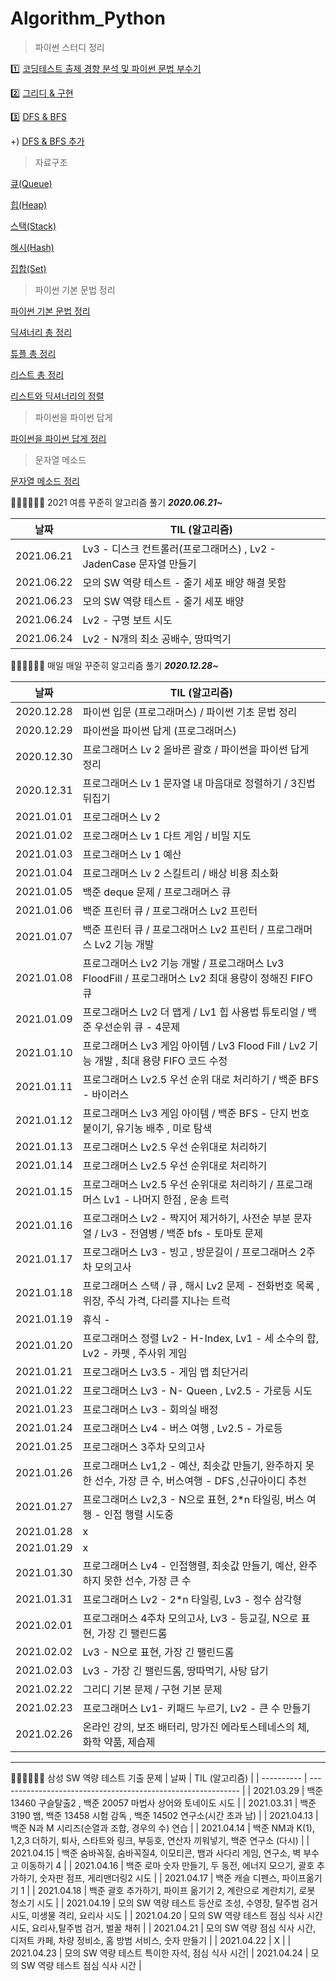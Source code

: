 # Algorithm_Python



> 파이썬 스터디 정리

1️⃣ [코딩테스트 출제 경향 분석 및 파이썬 문법 부수기](https://github.com/yunakim2/Algorithm_Python/blob/master/%ED%8C%8C%EC%9D%B4%EC%8D%AC%EC%8A%A4%ED%84%B0%EB%94%94/%EB%8F%99%EB%B9%88%EB%82%98_%EC%9D%B4%EC%BD%94%ED%85%8C_1%EA%B0%95.md)

2️⃣ [그리디 & 구현 ](https://github.com/yunakim2/Algorithm_Python/blob/master/%ED%8C%8C%EC%9D%B4%EC%8D%AC%EC%8A%A4%ED%84%B0%EB%94%94/%EB%8F%99%EB%B9%88%EB%82%98_%EC%9D%B4%EC%BD%94%ED%85%8C_2%EA%B0%95.md)

3️⃣ [DFS & BFS](https://github.com/yunakim2/Algorithm_Python/blob/master/%ED%8C%8C%EC%9D%B4%EC%8D%AC%EC%8A%A4%ED%84%B0%EB%94%94/dfs:bfs.md)
 
+) [DFS & BFS 추가](https://github.com/yunakim2/Algorithm_Python/blob/master/%ED%8C%8C%EC%9D%B4%EC%8D%AC%EC%8A%A4%ED%84%B0%EB%94%94/%EB%8F%99%EB%B9%88%EB%82%98_%EC%9D%B4%EC%BD%94%ED%85%8C_3%EA%B0%95.md)




> 자료구조

[큐(Queue)](https://yunaaaas.tistory.com/29?category=966971)

[힙(Heap)](https://yunaaaas.tistory.com/36?category=966971)

[스택(Stack)](https://yunaaaas.tistory.com/48?category=966971)

[해시(Hash)](https://yunaaaas.tistory.com/46?category=966971)

[집합(Set)](https://yunaaaas.tistory.com/47?category=966971)

> 파이썬 기본 문법 정리

[파이썬 기본 문법 정리](https://github.com/yunakim2/Algorithm_Python/blob/master/%ED%8C%8C%EC%9D%B4%EC%8D%AC%20%EA%B8%B0%EB%B3%B8%20%EB%AC%B8%EB%B2%95%20%EC%A0%95%EB%A6%AC.md)

[딕셔너리 총 정리](https://yunaaaas.tistory.com/2?category=966971)

[튜플 총 정리](https://yunaaaas.tistory.com/3?category=966971)

[리스트 총 정리](https://yunaaaas.tistory.com/4?category=966971)

[리스트와 딕셔너리의 정렬](https://yunaaaas.tistory.com/5?category=966971)

> 파이썬을 파이썬 답게

[파이썬을 파이썬 답게 정리](https://yunaaaas.tistory.com/8?category=966971)

> 문자열 메소드

[문자열 메소드 정리](https://github.com/yunakim2/Algorithm_Python/blob/master/%EB%AC%B8%EC%9E%90%EC%97%B4%20%EB%A9%94%EC%86%8C%EB%93%9C.md)



💪🏻💪🏻💪🏻 2021 여름 꾸준히 알고리즘 풀기 ***2020.06.21~***

| 날짜       | TIL (알고리즘)                                               |
| ---------- | ------------------------------------------------------------ |
| 2021.06.21 | Lv3 - 디스크 컨트롤러(프로그래머스) , Lv2 - JadenCase 문자열 만들기  |
| 2021.06.22 | 모의 SW 역량 테스트 - 줄기 세포 배양 해결 못함 |
| 2021.06.23 | 모의 SW 역량 테스트 - 줄기 세포 배양  |
| 2021.06.24 | Lv2 - 구명 보트 시도 |
| 2021.06.24 | Lv2 - N개의 최소 공배수, 땅따먹기 |





💪🏻💪🏻💪🏻 매일 매일 꾸준히 알고리즘 풀기 ***2020.12.28~***

| 날짜       | TIL (알고리즘)                                               |
| ---------- | ------------------------------------------------------------ |
| 2020.12.28 | 파이썬 입문 (프로그래머스) / 파이썬 기초 문법 정리           |
| 2020.12.29 | 파이썬을 파이썬 답게 (프로그래머스)                          |
| 2020.12.30 | 프로그래머스 Lv 2 올바른 괄호 / 파이썬을 파이썬 답게 정리    |
| 2020.12.31 | 프로그래머스 Lv 1 문자열 내 마음대로 정렬하기 / 3진법 뒤집기 |
| 2021.01.01 | 프로그래머스 Lv 2                                            |
| 2021.01.02 | 프로그래머스 Lv 1 다트 게임 / 비밀 지도                      |
| 2021.01.03 | 프로그래머스 Lv 1 예산                                       |
| 2021.01.04 | 프로그래머스 Lv 2 스킬트리 / 배상 비용 최소화                |
| 2021.01.05 | 백준 deque 문제 / 프로그래머스 큐                            |
| 2021.01.06 | 백준 프린터 큐 / 프로그래머스 Lv2 프린터                     |
| 2021.01.07 | 백준 프린터 큐 / 프로그래머스 Lv2 프린터 / 프로그래머스 Lv2 기능 개발 |
| 2021.01.08 | 프로그래머스 Lv2 기능 개발 / 프로그래머스 Lv3 FloodFill / 프로그래머스 Lv2 최대 용량이 정해진 FIFO 큐 |
| 2021.01.09 | 프로그래머스 Lv2 더 맵게 / Lv1 힙 사용법 튜토리얼 / 백준 우선순위 큐 - 4문제 |
| 2021.01.10 | 프로그래머스 Lv3 게임 아이템 / Lv3 Flood Fill / Lv2 기능 개발 , 최대 용량 FIFO 코드 수정 |
| 2021.01.11 | 프로그래머스 Lv2.5 우선 순위 대로 처리하기  / 백준 BFS - 바이러스  |
| 2021.01.12 | 프로그래머스 Lv3 게임 아이템 / 백준 BFS - 단지 번호 붙이기, 유기농 배추 , 미로 탐색  |
| 2021.01.13 | 프로그래머스 Lv2.5 우선 순위대로 처리하기 | 
| 2021.01.14 | 프로그래머스 Lv2.5 우선 순위대로 처리하기  |
| 2021.01.15 | 프로그래머스 Lv2.5 우선 순위대로 처리하기 / 프로그래머스 Lv1 - 나머지 한점 , 운송 트럭 |
| 2021.01.16 | 프로그래머스 Lv2 - 짝지어 제거하기, 사전순 부분 문자열 / Lv3 - 전염병 / 백준 bfs - 토마토 문제 |
| 2021.01.17 | 프로그래머스 Lv3 - 빙고 , 방문길이 / 프로그래머스 2주차 모의고사 |
| 2021.01.18 | 프로그래머스 스택 / 큐 , 해시 Lv2 문제 - 전화번호 목록 , 위장, 주식 가격, 다리를 지나는 트럭 |
| 2021.01.19 | 휴식 - |
| 2021.01.20 | 프로그래머스 정렬 Lv2 - H-Index, Lv1 - 세 소수의 합, Lv2 - 카펫 , 주사위 게임  |
| 2021.01.21 | 프로그래머스 Lv3.5 - 게임 맵 최단거리 |
| 2021.01.22 | 프로그래머스 Lv3 - N- Queen , Lv2.5 - 가로등 시도|
| 2021.01.23 | 프로그래머스 Lv3 - 회의실 배정 |
| 2021.01.24 | 프로그래머스 Lv4 - 버스 여행 , Lv2.5 - 가로등 |
| 2021.01.25 | 프로그래머스 3주차 모의고사 |
| 2021.01.26 | 프로그래머스 Lv1,2 - 예산, 최솟값 만들기, 완주하지 못한 선수, 가장 큰 수, 버스여행 - DFS ,신규아이디 추천|
| 2021.01.27 | 프로그래머스 Lv2,3 - N으로 표현, 2*n 타일링, 버스 여행 - 인접 행렬 시도중 |
| 2021.01.28 | x |
| 2021.01.29 | x |
| 2021.01.30 | 프로그래머스 Lv4 - 인접행렬, 최솟값 만들기, 예산, 완주하지 못한 선수, 가장 큰 수 |
| 2021.01.31 | 프로그래머스 Lv2 - 2*n 타일링, Lv3 - 정수 삼각형 |
| 2021.02.01 | 프로그래머스 4주차 모의고사, Lv3 - 등교길, N으로 표현, 가장 긴 팰린드롬 |
| 2021.02.02 | Lv3 - N으로 표현, 가장 긴 팰린드롬 |
| 2021.02.03 | Lv3 - 가장 긴 팰린드롬, 땅따먹기, 사탕 담기 |
| 2021.02.22 | 그리디 기본 문제 / 구현 기본 문제 |
| 2021.02.23 | 프로그래머스 Lv1- 키패드 누르기, Lv2 - 큰 수 만들기|
| 2021.02.26 | 온라인 강의, 보조 배터리, 망가진 에라토스테네스의 체, 화학 약품, 제습제 |



---

💪🏻💪🏻💪🏻 삼성 SW 역량 테스트 기출 문제
| 날짜       | TIL (알고리즘)                                               |
| ---------- | ------------------------------------------------------------ |
| 2021.03.29 | 백준 13460 구슬탈출2 , 백준 20057 마법사 상어와 토네이도 시도 |
| 2021.03.31 | 백준 3190 뱀, 백준 13458 시험 감독 , 백준 14502 연구소(시간 초과 남) |
| 2021.04.13 | 백준 N과 M 시리즈(순열과 조합, 경우의 수) 연습 |
| 2021.04.14 | 백준 NM과 K(1), 1,2,3 더하기, 퇴사, 스타트와 링크, 부등호, 연산자 끼워넣기, 백준 연구소 (다시) |
| 2021.04.15 | 백준 숨바꼭질, 숨바꼭질4, 이모티콘, 뱀과 사다리 게임, 연구소, 벽 부수고 이동하기 4 |
| 2021.04.16 | 백준 로마 숫자 만들기, 두 동전, 에너지 모으기, 괄호 추가하기, 숫자판 점프, 게리맨더링2 시도 |
| 2021.04.17 | 백준 캐슬 디펜스, 파이프옮기기 1 |
| 2021.04.18 | 백준 괄호 추가하기, 파이프 옮기기 2, 계란으로 계란치기, 로봇 청소기 시도 |
| 2021.04.19 | 모의 SW 역량 테스트 등산로 조성, 수영장, 탈주범 검거 시도, 미생물 격리, 요리사 시도 |
| 2021.04.20 | 모의 SW 역량 테스트 점심 식사 시간 시도, 요리사,탈주범 검거, 벌꿀 채취 |
| 2021.04.21 | 모의 SW 역량 점심 식사 시간, 디저트 카페, 차량 정비소, 홈 방범 서비스, 숫자 만들기 |
| 2021.04.22 | X |
| 2021.04.23 | 모의 SW 역량 테스트 특이한 자석, 점심 식사 시간|
| 2021.04.24 | 모의 SW 역량 테스트 점심 식사 시간 |
